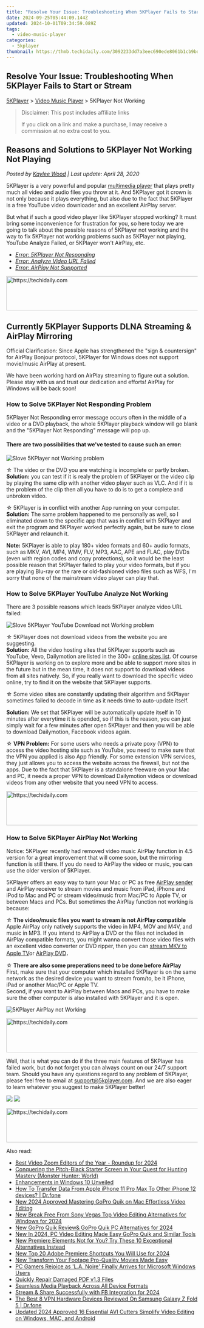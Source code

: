 ```yaml
---
title: "Resolve Your Issue: Troubleshooting When 5KPlayer Fails to Start or Stream"
date: 2024-09-25T05:44:09.144Z
updated: 2024-10-01T09:34:59.089Z
tags:
  - video-music-player
categories:
  - 5kplayer
thumbnail: https://thmb.techidaily.com/3092233dd7a3eec690ede8061b1cb9bd7087808138a5d4f0dd6cc9938518b6ac.jpg
---
```


## Resolve Your Issue: Troubleshooting When 5KPlayer Fails to Start or Stream

[5KPlayer](https://tools.techidaily.com/5kplayer/products/) \> [Video Music Player](https://tools.techidaily.com/5kplayer/video-music-player/) \> 5KPlayer Not Working

>  Disclaimer: This post includes affiliate links
>
>  If you click on a link and make a purchase, I may receive a commission at no extra cost to you.
>

## Reasons and Solutions to 5KPlayer Not Working Not Playing

 _Posted by [Kaylee Wood](https://www.quora.com/profile/Amanda-Hu-21) | Last update: April 28, 2020_

5KPlayer is a very powerful and popular [multimedia player](https://tools.techidaily.com/5kplayer/video-music-player/) that plays pretty much all video and audio files you throw at it. And 5KPlayer got it crown is not only because it plays everything, but also due to the fact that 5KPlayer is a free YouTube video downloader and an excellent AirPlay server.

But what if such a good video player like 5KPlayer stopped working? It must bring some inconvenience for frustration for you, so here today we are going to talk about the possible reasons of 5KPlayer not working and the way to fix 5KPlayer not working problems such as 5KPlayer not playing, YouTube Analyze Failed, or 5KPlayer won't AirPlay, etc. 

* [_Error: 5KPlayer Not Responding_](https://tools.techidaily.com/5kplayer/video-music-player/)
* [_Error: Analyze Video URL Failed_](https://tools.techidaily.com/5kplayer/video-music-player/)
* [_Error: AirPlay Not Supported_](https://tools.techidaily.com/5kplayer/video-music-player/)

<!-- affiliate ads begin -->
<a href="https://aligracehair.sjv.io/c/5597632/1902294/19272" target="_top" id="1902294">
  <img src="//a.impactradius-go.com/display-ad/19272-1902294" border="0" alt="https://techidaily.com" width="728" height="90"/>
</a>
<img height="0" width="0" src="https://aligracehair.sjv.io/i/5597632/1902294/19272" style="position:absolute;visibility:hidden;" border="0" />
<!-- affiliate ads end -->

## Currently **5KPlayer** Supports DLNA Streaming & AirPlay Mirroring

Official Clarification: Since Apple has strengthened the "sign & countersign" for AirPlay Bonjour protocol, 5KPlayer for Windows does not support movie/music AirPlay at present.

We have been working hard on AirPlay streaming to figure out a solution. Please stay with us and trust our dedication and efforts! AirPlay for Windows will be back soon!

### How to Solve 5KPlayer Not Responding Problem

5KPlayer Not Responding error message occurs often in the middle of a video or a DVD playback, the whole 5KPlayer playback window will go blank and the "5KPlayer Not Responding" message will pop up. 

#### **There are two possibilities that we've tested to cause such an error:**

![Slove 5KPlayer not Working problem](https://www.5kplayer.com/video-music-player/img/5kp-not-working.jpg)

☆ The video or the DVD you are watching is incomplete or partly broken.   
**Solution:** you can test if it is realy the problem of 5KPlayer or the video clip by playing the same clip with another video player such as VLC. And if it is the problem of the clip then all you have to do is to get a complete and unbroken video.

 ☆ 5KPlayer is in conflict with another App running on your computer.   
**Solution:** The same problem happened to me personally as well, so I eliminated down to the specific app that was in conflict with 5KPlayer and exit the program and 5KPlayer worked perfectly again, but be sure to close 5KPlayer and relaunch it.

**Note:** 5KPlayer is able to play 180+ video formats and 60+ audio formats, such as MKV, AVI, MP4, WMV, FLV, MP3, AAC, APE and FLAC, play DVDs (even with region codes and copy protections), so it would be the least possible reason that 5KPlayer failed to play your video formats, but if you are playing Blu-ray or the rare or old-fashioned video files such as WFS, I'm sorry that none of the mainstream video player can play that. 

###  How to Solve 5KPlayer YouTube Analyze Not Working

There are 3 possible reasons which leads 5KPlayer analyze video URL failed:

![Slove 5KPlayer YouTube Download not Working problem](https://www.5kplayer.com/video-music-player/img/5kplayer-downloader-not-working.jpg)

☆ 5KPlayer does not download videos from the website you are suggesting.   
**Solution:** All the video hosting sites that 5KPlayer supports such as YouTube, Vevo, Dailymotion are listed in the 300+ [online sites list](https://tools.techidaily.com/5kplayer/youtube-download/). Of course 5KPlayer is working on to explore more and be able to support more sites in the future but in the mean time, it does not support to download videos from all sites natively. So, if you really want to download the specific video online, try to find it on the website that 5KPlayer supports. 

 ☆ Some video sites are constantly updating their algorithm and 5KPlayer sometimes failed to decode in time as it needs time to auto-update itself. 

**Solution:** We set that 5KPlayer will be automatically update itself in 10 minutes after everytime it is opended, so if this is the reason, you can just simply wait for a few minutes after open 5KPlayer and then you will be able to download Dailymotion, Facebook videos again. 

 ☆ **VPN Problem:** For some users who needs a private poxy (VPN) to access the video hosting site such as YouTube, you need to make sure that the VPN you applied is also App friendly. For some extension VPN services, they just allows you to access the website across the firewall, but not the apps. Due to the fact that 5KPlayer is a standalone freeware on your Mac and PC, it needs a proper VPN to download Dailymotion videos or download videos from any other website that you need VPN to access. 

<!-- affiliate ads begin -->
<a href="https://appsumo.8odi.net/c/5597632/2075483/7443" target="_top" id="2075483">
  <img src="//a.impactradius-go.com/display-ad/7443-2075483" border="0" alt="https://techidaily.com" width="728" height="90"/>
</a>
<img height="0" width="0" src="https://appsumo.8odi.net/i/5597632/2075483/7443" style="position:absolute;visibility:hidden;" border="0" />
<!-- affiliate ads end -->

###  How to Solve 5KPlayer AirPlay Not Working

Notice: 5KPlayer recently had removed video music AirPlay function in 4.5 version for a great improvement that will come soon, but the mirroring function is still there. If you do need to AirPlay the video or music, you can use the older version of 5KPlayer.

5KPlayer offers an easy way to turn your Mac or PC as free [AirPlay sender](https://tools.techidaily.com/5kplayer/airplay/) and AirPlay receiver to stream movies and music from iPad, iPhone and iPod to Mac and PC or stream video/music from Mac/PC to Apple TV, or between Macs and PCs. But sometimes the AirPlay function not working is because: 

☆   **The video/music files you want to stream is not AirPlay compatible**   
Apple AirPlay only natively supports the video in MP4, MOV and M4V, and music in MP3\. If you intend to AirPlay a DVD or the files not included in AirPlay compatible formats, you might wanna convert those video files with an excellent video converter or DVD ripper, then you can [stream MKV to Apple TV](https://tools.techidaily.com/5kplayer/airplay/)or [AirPlay DVD](https://tools.techidaily.com/5kplayer/airplay/)． 

☆ **There are also some preperations need to be done before AirPlay**  
 First, make sure that your computer which installed 5KPlayer is on the same network as the desired device you want to stream from/to, be it iPhone, iPad or another Mac/PC or Apple TV.   
 Second, if you want to AirPlay between Macs and PCs, you have to make sure the other computer is also installed with 5KPlayer and it is open. 

![5KPlayer AirPlay not Working](https://www.5kplayer.com/video-music-player/img/5kplayer-airplay-not-working.jpg) 

<!-- affiliate ads begin -->
<a href="https://aligracehair.sjv.io/c/5597632/1880944/19272" target="_top" id="1880944">
  <img src="//a.impactradius-go.com/display-ad/19272-1880944" border="0" alt="https://techidaily.com" width="728" height="90"/>
</a>
<img height="0" width="0" src="https://aligracehair.sjv.io/i/5597632/1880944/19272" style="position:absolute;visibility:hidden;" border="0" />
<!-- affiliate ads end -->

Well, that is what you can do if the three main features of 5KPlayer has failed work, but do not forget you can always count on our 24/7 support team. Should you have any questions regard to any problem of 5KPlayer, please feel free to email at [support@5kplayer.com](https://tools.techidaily.com/5kplayer/video-music-player/). And we are also eager to learn whatever you suggest to make 5KPlayer better!

[![](https://www.5kplayer.com/video-music-player/../button/freedownwhitewin.png)](https://tools.techidaily.com/5kplayer/products/) [![](https://www.5kplayer.com/video-music-player/../button/freedownbackmac.png)](https://tools.techidaily.com/5kplayer/products/)

<!-- affiliate ads begin -->
<a href="https://appsumo.8odi.net/c/5597632/2130887/7443" target="_top" id="2130887">
  <img src="//a.impactradius-go.com/display-ad/7443-2130887" border="0" alt="https://techidaily.com" width="728" height="90"/>
</a>
<img height="0" width="0" src="https://appsumo.8odi.net/i/5597632/2130887/7443" style="position:absolute;visibility:hidden;" border="0" />
<!-- affiliate ads end -->

<ins class="adsbygoogle"
     style="display:block"
     data-ad-format="autorelaxed"
     data-ad-client="ca-pub-7571918770474297"
     data-ad-slot="1223367746"></ins>

<ins class="adsbygoogle"
     style="display:block"
     data-ad-client="ca-pub-7571918770474297"
     data-ad-slot="8358498916"
     data-ad-format="auto"
     data-full-width-responsive="true"></ins>

<span class="atpl-alsoreadstyle">Also read:</span>
<div><ul>
<li><a href="https://extra-resources.techidaily.com/best-video-zoom-editors-of-the-year-roundup-for-2024/"><u>Best Video Zoom Editors of the Year - Roundup for 2024</u></a></li>
<li><a href="https://win-howtos.techidaily.com/conquering-the-pitch-black-starter-screen-in-your-quest-for-hunting-mastery-monster-hunter-world/"><u>Conquering the Pitch-Black Starter Screen in Your Quest for Hunting Mastery (Monster Hunter: World)</u></a></li>
<li><a href="https://extra-resources.techidaily.com/enhancements-in-windows-10-unveiled/"><u>Enhancements in Windows 10 Unveiled</u></a></li>
<li><a href="https://techidaily.com/how-to-transfer-data-from-apple-iphone-11-pro-max-to-other-iphone-12-devices-drfone-by-drfone-transfer-data-from-ios-transfer-data-from-ios/"><u>How To Transfer Data From Apple iPhone 11 Pro Max To Other iPhone 12 devices? | Dr.fone</u></a></li>
<li><a href="https://video-creation-software.techidaily.com/new-2024-approved-mastering-gopro-quik-on-mac-effortless-video-editing/"><u>New 2024 Approved Mastering GoPro Quik on Mac Effortless Video Editing</u></a></li>
<li><a href="https://video-creation-software.techidaily.com/new-break-free-from-sony-vegas-top-video-editing-alternatives-for-windows-for-2024/"><u>New Break Free From Sony Vegas Top Video Editing Alternatives for Windows for 2024</u></a></li>
<li><a href="https://video-creation-software.techidaily.com/new-gopro-quik-reviewand-gopro-quik-pc-alternatives-for-2024/"><u>New GoPro Quik Review& GoPro Quik PC Alternatives for 2024</u></a></li>
<li><a href="https://video-creation-software.techidaily.com/new-in-2024-pc-video-editing-made-easy-gopro-quik-and-similar-tools/"><u>New In 2024, PC Video Editing Made Easy GoPro Quik and Similar Tools</u></a></li>
<li><a href="https://video-creation-software.techidaily.com/new-premiere-elements-not-for-you-try-these-10-exceptional-alternatives-instead/"><u>New Premiere Elements Not for You? Try These 10 Exceptional Alternatives Instead</u></a></li>
<li><a href="https://video-creation-software.techidaily.com/new-top-20-adobe-premiere-shortcuts-you-will-use-for-2024/"><u>New Top 20 Adobe Premiere Shortcuts You Will Use for 2024</u></a></li>
<li><a href="https://video-creation-software.techidaily.com/new-transform-your-footage-pro-quality-movies-made-easy/"><u>New Transform Your Footage Pro-Quality Movies Made Easy</u></a></li>
<li><a href="https://win-answers.techidaily.com/1723006429162-pc-gamers-rejoice-as-la-noire-finally-arrives-for-microsoft-windows-users/"><u>PC Gamers Rejoice as 'L.A. Noire' Finally Arrives for Microsoft Windows Users</u></a></li>
<li><a href="https://review-topics.techidaily.com/quickly-repair-damaged-pdf-v13-files-by-stellar-guide/"><u>Quickly Repair Damaged PDF v1.3 Files</u></a></li>
<li><a href="https://win-answers.techidaily.com/seamless-media-playback-across-all-device-formats/"><u>Seamless Media Playback Across All Device Formats</u></a></li>
<li><a href="https://facebook-video-content.techidaily.com/stream-and-share-successfully-with-fb-integration-for-2024/"><u>Stream & Share Successfully with FB Integration for 2024</u></a></li>
<li><a href="https://fake-location.techidaily.com/the-best-8-vpn-hardware-devices-reviewed-on-samsung-galaxy-z-fold-5-drfone-by-drfone-virtual-android/"><u>The Best 8 VPN Hardware Devices Reviewed On Samsung Galaxy Z Fold 5 | Dr.fone</u></a></li>
<li><a href="https://video-creation-software.techidaily.com/updated-2024-approved-16-essential-avi-cutters-simplify-video-editing-on-windows-mac-and-android/"><u>Updated 2024 Approved 16 Essential AVI Cutters Simplify Video Editing on Windows, MAC, and Android</u></a></li>
</ul></div>

